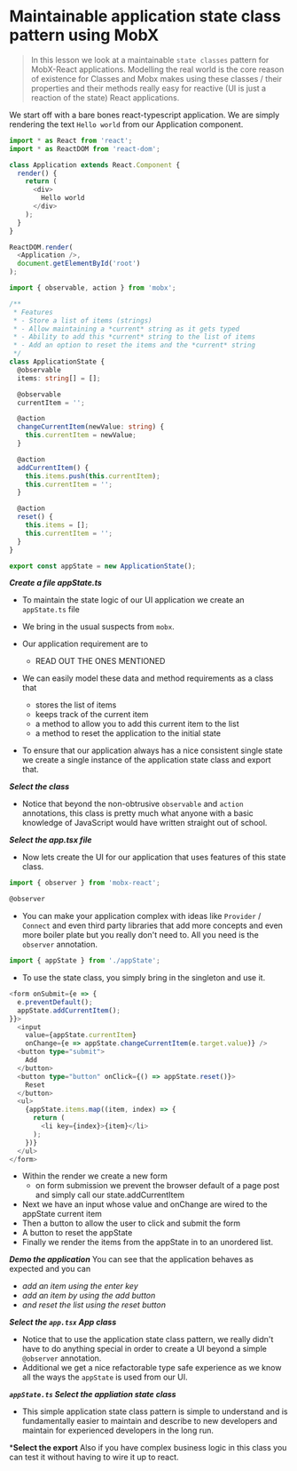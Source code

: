 # Maintainable application state class pattern using MobX
> In this lesson we look at a maintainable `state classes` pattern for MobX-React applications. Modelling the real world is the core reason of existence for Classes and Mobx makes using these classes / their properties and their methods really easy for reactive (UI is just a reaction of the state) React applications.

We start off with a bare bones react-typescript application. We are simply rendering the text `Hello world` from our Application component.
```ts
import * as React from 'react';
import * as ReactDOM from 'react-dom';

class Application extends React.Component {
  render() {
    return (
      <div>
        Hello world
      </div>
    );
  }
}

ReactDOM.render(
  <Application />,
  document.getElementById('root')
);
```

```ts
import { observable, action } from 'mobx';

/** 
 * Features
 * - Store a list of items (strings) 
 * - Allow maintaining a *current* string as it gets typed
 * - Ability to add this *current* string to the list of items
 * - Add an option to reset the items and the *current* string
 */
class ApplicationState {
  @observable
  items: string[] = [];

  @observable
  currentItem = '';

  @action
  changeCurrentItem(newValue: string) {
    this.currentItem = newValue;
  }

  @action
  addCurrentItem() {
    this.items.push(this.currentItem);
    this.currentItem = '';
  }

  @action
  reset() {
    this.items = [];
    this.currentItem = '';
  }
}

export const appState = new ApplicationState();

```

***Create a file appState.ts***
* To maintain the state logic of our UI application we create an `appState.ts` file
* We bring in the usual suspects from `mobx`. 
* Our application requirement are to 
    - READ OUT THE ONES MENTIONED
* We can easily model these data and method requirements as a class that 
    * stores the list of items
    * keeps track of the current item 
    * a method to allow you to add this current item to the list
    * a method to reset the application to the initial state

* To ensure that our application always has a nice consistent single state we create a single instance of the application state class and export that.

***Select the class***
* Notice that beyond the non-obtrusive `observable` and `action` annotations, this class is pretty much what anyone with a basic knowledge of JavaScript would have written straight out of school.


***Select the app.tsx file***
* Now lets create the UI for our application that uses features of this state class.

```ts
import { observer } from 'mobx-react';

@observer
```
* You can make your application complex with ideas like `Provider` / `Connect` and even third party libraries that add more concepts and even more boiler plate but you really don't need to. All you need is the `observer` annotation. 

```ts
import { appState } from './appState';
```
* To use the state class, you simply bring in the singleton and use it.

```ts
<form onSubmit={e => {
  e.preventDefault();
  appState.addCurrentItem();
}}>
  <input
    value={appState.currentItem}
    onChange={e => appState.changeCurrentItem(e.target.value)} />
  <button type="submit">
    Add
  </button>
  <button type="button" onClick={() => appState.reset()}>
    Reset
  </button>
  <ul>
    {appState.items.map((item, index) => {
      return (
        <li key={index}>{item}</li>
      );
    })}
  </ul>
</form>
```
* Within the render we create a new form
  * on form submission we prevent the browser default of a page post and simply call our state.addCurrentItem
* Next we have an input whose value and onChange are wired to the appState current item 
* Then a button to allow the user to click and submit the form 
* A button to reset the appState 
* Finally we render the items from the appState in to an unordered list.

***Demo the application***
You can see that the application behaves as expected and you can 
* *add an item using the enter key* 
* *add an item by using the add button* 
* *and reset the list using the reset button* 

***Select the `app.tsx` App class***
* Notice that to use the application state class pattern, we really didn't have to do anything special in order to create a UI beyond a simple `@observer` annotation.
* Additional we get a nice refactorable type safe experience as we know all the ways the `appState` is used from our UI.

***`appState.ts` Select the appliation state class***
* This simple application state class pattern is simple to understand and is fundamentally easier to maintain and describe to new developers and maintain for experienced developers in the long run.

***Select the export**
Also if you have complex business logic in this class you can test it without having to wire it up to react.

